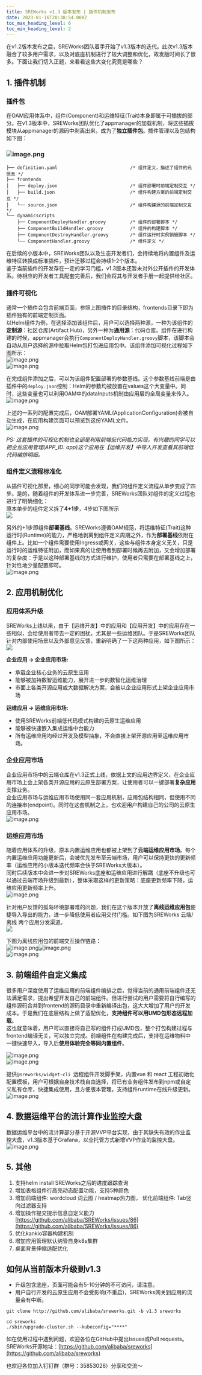 ```yaml
---
title: SREWorks v1.3 版本发布 | 插件机制发布
date: 2023-01-16T20:38:54.000Z
toc_max_heading_level: 6
toc_min_heading_level: 2
---
```


在v1.2版本发布之后，SREWorks团队着手开始了v1.3版本的迭代。此次v1.3版本融合了较多用户需求，以及对底座机制进行了较大调整和优化，故发版时间长了很多。下面让我们切入正题，来看看这些大变化究竟是哪些？
<a name="K8LZx"></a>

## 1. 插件机制
<a name="oG0d2"></a>

### 插件包
在OAM应用体系中，组件(Component)和运维特征(Trait)本身即属于可插拔的部分。在v1.3版本中，SREWorks团队优化了appmanager的加载机制，将这些插拔模块从appmanager的源码中剥离出来，成为了**独立插件包**。插件管理以及包结构如下图：
<a name="OgIkQ"></a>

### ![image.png](./pictures/1673901570692-4f06cb0d-1ebc-4b32-a221-eb830a39730a.png)
```shell
├── definition.yaml                           /* 组件定义，描述了组件的元信息 */
├── frontends
│   ├── deploy.json                           /* 组件部署时前端定制交互 */
│   ├── build.json                            /* 组件构建方案的前端定制交互 */
│   └── source.json                           /* 组件构建源的前端定制交互 */
└── dynamicscripts
    ├── ComponentDeployHandler.groovy         /* 组件的部署脚本 */
    ├── ComponentBuildHandler.groovy          /* 组件的构建脚本 */
    ├── ComponentDestroyHandler.groovy        /* 组件运行时实例销毁脚本 */
    └── ComponentHandler.groovy               /* 组件定义 */

```
在后续的小版本中，SREWorks团队以及生态开发者们，会持续地将内置组件及运维特征转换成标准插件，预计迁移过程会持续1-2个版本。<br />鉴于当前插件的开发存在一定的学习门槛，v1.3版本还暂未对外公开插件的开发体系。待相应的开发者工具配套完善后，我们会将其与开发者手册一起提供给社区。
<a name="btwEx"></a>

### 插件可视化
通常一个插件会包含前端页面，参照上图插件的目录结构，frontends目录下即为插件独有的前端定制页面。<br />以Helm组件为例，在选择添加该组件后，用户可以选择两种源，一种为该组件的**定制源**：社区仓库(Artifact Hub)，另外一种为**通用源**：代码仓库。组件在进行构建的时候，appmanager会执行`ComponentDeployHandler.groovy`脚本，该脚本会自动从用户选择的源中拉取Helm包打包进应用包中。该组件添加可视化过程如下图所示：<br />![image.png](./pictures/1673901570875-c2ee9e10-a010-4302-bc20-7f2eb0292931.png)<br />![image.png](./pictures/1673901571738-0e7b54f1-51fd-4866-bf9b-c48874a63384.png)

在完成组件添加之后，可以为该组件配置部署的参数基线。这个参数基线前端是由插件中的`deploy.json`控制：Helm的参数均被放置在values这个大变量中。同时，这些变量也可以利用OAM中的dataInputs机制由应用层的全局变量来传入。<br />![image.png](./pictures/1673901570852-3ca24d41-ff00-4816-adab-8518613e289d.png)

上述的一系列的配置完成后，OAM部署YAML(ApplicationConfiguration)会被自动生成，在应用构建页面可以预览到这份YAML文件。<br />![image.png](./pictures/1673901571364-186342a5-86fc-4881-98d6-d8a67d785cde.png)

_PS: 这套插件的可视化机制也全部是利用前端低代码能力实现，有兴趣的同学可以把企业应用管理(APP_ID: app)这个应用在【运维开发】中导入开发查看其前端低代码编排明细。_

<a name="ecDbb"></a>

### 组件定义流程标准化
从插件可视化那里，细心的同学可能会发现，我们的组件定义流程从单步变成了四步。是的，随着组件的开发体系进一步完善，SREWorks团队对组件的定义过程也进行了明确细化：<br />原本单步的组件定义拆了**4+1步**，4步如下图所示<br />![](./pictures/1668407311162-7c4f2f0b-55d4-4e72-bdc9-0cb8db52e43c.jpeg)

另外的+1步即组件**部署基线**。SREWorks遵循OAM规范，将运维特征(Trait)这种运行时(Runtime)的能力，严格地剥离到组件定义周期之外，作为**部署基线**依附在组件上。比如一个组件需要使用Ingress或网关，这些与组件本身定义无关，只是运行时的运维特征附加，而如果真的让使用者到部署时候再去附加，又会增加部署的复杂度：于是以这种部署基线的方式进行维护，使用者只需要在部署基线之上，针对性地少量配置即可。<br />![image.png](./pictures/1673901571852-bfd419ac-4238-42f8-8705-ff700e71c71c.png)
<a name="gSl3r"></a>

## 2. 应用机制优化
<a name="I0BPN"></a>

### 应用体系升级
SREWorks上线以来，由于【运维开发】中的应用和【应用开发】中的应用存在一些相似，会给使用者带去一定的困扰，尤其是一些运维团队。于是SREWorks团队针对内部使用场景以及外部意见反馈，重新明确了一下这两种应用，如下图所示：<br />![](./pictures/1668407668455-d0b30a2f-fa34-4d7f-8e74-6e8089912afa.jpeg)


**企业应用 -> 企业应用市场:**

- 承载企业核心业务的云原生应用
- 能够被加持数智运维能力，展开进一步的数智化运维治理
- 市面上各类开源应用或大数据解决方案，会被以企业应用形式上架企业应用市场



**运维应用 -> 运维应用市场:**

- 使用SREWorks前端低代码模式构建的云原生运维应用
- 能够被快速嵌入集成运维中台能力
- 所有运维应用均经过开发及模型抽象，不会直接上架开源应用至运维应用市场。

<a name="hm6tC"></a>

### 企业应用市场
企业应用市场中的云端仓库在v1.3正式上线，依据上文的应用边界定义，在企业应用市场上会上架各类开源应用的云原生部署方案，让使用者可以一键部署**复杂应用**支撑业务。<br />企业应用市场与运维应用市场使用同一套应用机制，应用包结构相同，但使用不同的连接串(endpoint)。同时在这套机制之上，也欢迎用户构建自己的公司的云原生应用市场。<br />![image.png](./pictures/1673901572372-78749b85-1141-4378-9c11-aa9e1274f4d3.png)

<a name="MsnLF"></a>

### 运维应用市场
随着应用体系的升级，原本内置运维应用也都被上架到了**云端运维应用市场**。每个内置运维应用功能更新后，会被优先发布至云端市场，用户可以保持更快的更新频率（运维应用的小版本迭代频率会快于SREWorks大版本）。<br />同时后续版本中会进一步对SREWorks底座和运维应用进行解耦（底座不升级也可以通过云端市场升级到最新），整体采取这样的更新策略：底座更新频率下降，运维应用更新频率上升。<br />![image.png](./pictures/1673901573322-1fc1d50f-0f27-4078-9abd-2ac12702a1b3.png)

针对用户反馈的孤岛环境部署难的问题，我们在这个版本开放了**离线运维应用包**便捷导入导出的能力，进一步降低使用者应用交付门槛。如下图为SREWorks 云端/离线 两个应用分发渠道。<br />![](./pictures/1668392253046-eca5c2f3-36a2-49ac-b446-b841836dc3e8.jpeg)

下图为离线应用包的前端交互操作链路：<br />![image.png](./pictures/1673901573057-9e8f9520-ccd4-41b7-ab98-8eca362b8703.png)![image.png](./pictures/1673901573345-51668411-c182-45e1-ade0-e3222d6fc7ff.png)<br />![image.png](./pictures/1673901573372-d880857f-ac75-44b5-abfa-af6c75c9df88.png)


<a name="PFqof"></a>

## 3. 前端组件自定义集成
很多用户深度使用了运维应用的前端组件编排之后，觉得当前的通用前端组件还无法满足需求，提出希望开发自己的前端组件。但进行尝试的用户需要将自行编写的组件源码合并到frontend的源码目录中重新编译出包，这大大增加了用户的开发成本。于是我们在底层结构上做了适配优化，**支持组件可以用UMD包形态远程加载**。<br />这也就意味着，用户可以直接将自己写的组件打成UMD包，整个打包构建过程与frontend编译无关，可以独立完成。前端组件在构建完成后，支持在运维物料中一键快速导入，导入后**使用体验完全等同内置组件**。

![image.png](./pictures/1673901574787-701c5c77-abe8-4cf9-ad5e-5a17ea4237b8.png)<br />![image.png](./pictures/1673901575342-2d8ab6b1-0ea2-4085-9c54-310bfde76af4.png)

提供`@sreworks/widget-cli `远程组件开发脚手架，内置vue 和 react 工程初始化配置模板，用户可根据自身技术栈自由选择，将已有业务组件发布到npm或自定义私有仓库，快捷集成使用，且方便版本管理，支持组件runtime在线升级更新。<br />![image.png](./pictures/1673901575210-a0f0ca42-bd36-4356-a778-3ae2919c52bf.png)

<a name="Cg4PH"></a>

## 4. 数据运维平台的流计算作业监控大盘
数据运维平台中的流计算部分基于开源VVP平台实现，由于其缺失有效的作业监控大盘，v1.3版本基于Grafana，以全托管方式新增VVP作业的监控大盘。<br />![image.png](./pictures/1673901574907-0c1f0b18-4560-481f-aab1-307a10160280.png)
<a name="t9G9e"></a>

## 5. 其他

1. 支持helm install SREWorks之后的进度跟踪查询
2. 增加表格组件行高亮动态配置功能，支持5种颜色
3. 增加前端组件: wordcloud 词云图 / heatmap热力图， 优化前端组件: Tab竖向过滤器支持
4. 增加操作提交提示信息自定义能力 [https://github.com/alibaba/SREWorks/issues/86](https://github.com/alibaba/SREWorks/issues/86)
5. 优化kankio容器构建机制
6. 增加应用管理默认纳管自身k8s集群
7. 桌面背景伸缩适配优化

<a name="Of6ou"></a>

## 如何从当前版本升级到v1.3

- 升级包含底座，页面可能会有5-10分钟的不可访问，请注意。
- 用户自行开发的云原生应用不会受影响(不重启)，SREWorks网关到应用的流量会有中断。
```
git clone http://github.com/alibaba/sreworks.git -b v1.3 sreworks

cd sreworks
./sbin/upgrade-cluster.sh --kubeconfig="****"
```

如在使用过程中遇到问题，欢迎各位在GitHub中提出Issues或Pull requests。<br />SREWorks开源地址：[https://github.com/alibaba/sreworks](https://github.com/alibaba/sreworks)

也欢迎各位加入钉钉群（群号：35853026）分享和交流～
